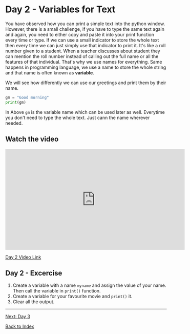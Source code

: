 
# Day 2 - Variables for Text

You have observed how you can print a simple text into the python window. However, there is a small challenge, if you have to type the same text again and again, you need to either copy and paste it into your print function every time or type. If we can use a small indicator to store the whole text then every time we can just simply use that indicator to print it. It's like a roll number given to a student. When a teacher discusses about student they can mention the roll number instead of calling out the full name or all the features of that individual. That's why we use names for everything. Same happens in programming language, we use a name to store the whole string and that name is often known as **variable**.

We will see how differently we can use our greetings and print them by their name.

```python
gm = "Good morning"
print(gm)
```

In Above ```gm``` is the variable name which can be used later as well. Everytime you don't need to type the whole text. Just cann the name wherever needed.  

## Watch the video

<iframe width="560" height="315" src="https://www.youtube.com/embed/TmcfL5JH6u0" frameborder="0" allow="accelerometer; autoplay; encrypted-media; gyroscope; picture-in-picture" allowfullscreen></iframe>

[Day 2 Video Link](https://www.youtube.com/watch?TmcfL5JH6u0)
## Day 2 - Excercise

1. Create a variable with a name `myname` and assign the value of your name. Then call the variable in `print()` function.
2. Create a variable for your favourite movie and `print()` it.
3. Clear all the output.

---
[Next: Day 3](03-day03.md)

[Back to Index](index.md)